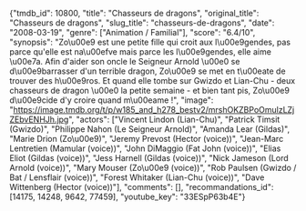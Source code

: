 {"tmdb_id": 10800, "title": "Chasseurs de dragons", "original_title": "Chasseurs de dragons", "slug_title": "chasseurs-de-dragons", "date": "2008-03-19", "genre": ["Animation / Familial"], "score": "6.4/10", "synopsis": "Zo\u00e9 est une petite fille qui croit aux l\u00e9gendes, pas parce qu'elle est na\u00efve mais parce les l\u00e9gendes, elle aime \u00e7a. Afin d'aider son oncle le Seigneur Arnold \u00e0 se d\u00e9barrasser d'un terrible dragon, Zo\u00e9 se met en t\u00eate de trouver des h\u00e9ros. Et quand elle tombe sur Gwizdo et Lian-Chu - deux chasseurs de dragon \u00e0 la petite semaine - et bien tant pis, Zo\u00e9 d\u00e9cide d'y croire quand m\u00eame !", "image": "https://image.tmdb.org/t/p/w185_and_h278_bestv2/mrshOKZBPoOmulzLZjZEbvENHJh.jpg", "actors": ["Vincent Lindon (Lian-Chu)", "Patrick Timsit (Gwizdo)", "Philippe Nahon (Le Seigneur Arnold)", "Amanda Lear (Gildas)", "Marie Drion (Zo\u00e9)", "Jeremy Prevost (Hector (voice))", "Jean-Marc Lentretien (Mamular (voice))", "John DiMaggio (Fat John (voice))", "Elias Eliot (Gildas (voice))", "Jess Harnell (Gildas (voice))", "Nick Jameson (Lord Arnold (voice))", "Mary Mouser (Zo\u00e9 (voice))", "Rob Paulsen (Gwizdo / Bat / Lensflair (voice))", "Forest Whitaker (Lian-Chu (voice))", "Dave Wittenberg (Hector (voice))"], "comments": [], "recommandations_id": [14175, 14248, 9642, 77459], "youtube_key": "33ESpP63b4E"}
